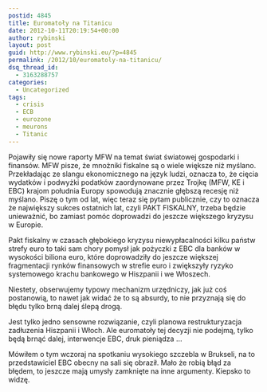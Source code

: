 ```yaml
---
postid: 4845
title: Euromatoły na Titanicu
date: 2012-10-11T20:19:54+00:00
author: rybinski
layout: post
guid: http://www.rybinski.eu/?p=4845
permalink: /2012/10/euromatoly-na-titanicu/
dsq_thread_id:
  - 3163288757
categories:
  - Uncategorized
tags:
  - crisis
  - ECB
  - eurozone
  - meurons
  - Titanic
---
```

Pojawiły się nowe raporty MFW na temat świat światowej gospodarki i finansów. MFW pisze, że mnożniki fiskalne są o wiele większe niż myślano. Przekładając ze slangu ekonomicznego na język ludzi, oznacza to, że cięcia wydatków i podwyżki podatków zaordynowane przez Trojkę (MFW, KE i EBC) krajom południa Europy spowodują znacznie głębszą recesję niż myślano. Piszę o tym od lat, więc teraz się pytam publicznie, czy to oznacza że największy sukces ostatnich lat, czyli PAKT FISKALNY, trzeba będzie unieważnić, bo zamiast pomóc doprowadzi do jeszcze większego kryzysu w Europie.

Pakt fiskalny w czasach głębokiego kryzysu niewypłacalności kilku państw strefy euro to taki sam chory pomysł jak pożyczki z EBC dla banków w wysokości biliona euro, które doprowadziły do jeszcze większej fragmentacji rynków finansowych w strefie euro i zwiększyły ryzyko systemowego krachu bankowego w Hiszpanii i we Włoszech.

Niestety, obserwujemy typowy mechanizm urzędniczy, jak już coś postanowią, to nawet jak widać że to są absurdy, to nie przyznają się do błędu tylko brną dalej ślepą drogą.

Jest tylko jedno sensowne rozwiązanie, czyli planowa restrukturyzacja zadłuzenia Hiszpanii i Włoch. Ale euromatoły tej decyzji nie podejmą, tylko będą brnąć dalej, interwencje EBC, druk pieniądza …

Mówiłem o tym wczoraj na spotkaniu wysokiego szczebla w Brukseli, na to przedstawiciel EBC obecny na sali się obraził. Mało że robią błąd za błędem, to jeszcze mają umysły zamknięte na inne argumenty. Kiepsko to widzę.
